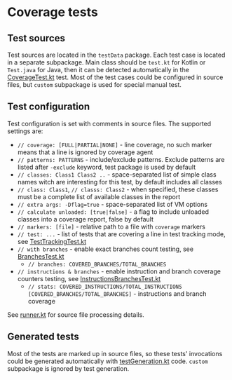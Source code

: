 # Coverage tests

## Test sources
Test sources are located in the `testData` package. Each test case is located in a 
separate subpackage. Main class should be `test.kt` for Kotlin or `Test.java` for Java, then it can be detected automatically in the [CoverageTest.kt](src/com/intellij/rt/coverage/CoverageTest.kt) test.
Most of the test cases could be configured in source files, but `custom` subpackage is used for special manual test.

## Test configuration
Test configuration is set with comments in source files. The supported settings are:
* `// coverage: [FULL|PARTIAL|NONE]` - line coverage, no such marker means that a line is ignored by coverage agent
* `// patterns: PATTERNS` - include/exclude patterns. Exclude patterns are listed after `-exclude` keyword, test package is used by default
* `// classes: Class1 Class2 ..` - space-separated list of simple class names witch are interesting for this test, by default includes all classes
* `// class: Class1`, `// classs: Class2` - when specified, these classes must be a complete list of available classes in the report
* `// extra args: -Dflag=true` - space-separated list of VM options
* `// calculate unloaded: [true|false]` - a flag to include unloaded classes into a coverage report, false by default
* `// markers: [file]` - relative path to a file with `coverage` markers
* `// test: ...` - list of tests that are covering a line in test tracking mode, see [TestTrackingTest.kt](src/com/intellij/rt/coverage/caseTests/TestTrackingTest.kt)
* `// with branches` - enable exact branches count testing, see [BranchesTest.kt](src/com/intellij/rt/coverage/caseTests/BranchesTest.kt)
  * `// branches: COVERED_BRANCHES/TOTAL_BRANCHES`
* `// instructions & branches` - enable instruction and branch coverage counters testing, see [InstructionsBranchesTest.kt](src/com/intellij/rt/coverage/caseTests/InstructionsBranchesTest.kt)
  * `// stats: COVERED_INSTRUCTIONS/TOTAL_INSTRUCTIONS [COVERED_BRANCHES/TOTAL_BRANCHES]` - instructions and branch coverage

See [runner.kt](src/com/intellij/rt/coverage/runner.kt) for source file processing details.

## Generated tests
Most of the tests are marked up in source files, so these tests' invocations could be generated automatically with [testGeneration.kt](src/com/intellij/rt/coverage/testGeneration.kt) code. 
`custom` subpackage is ignored by test generation.

